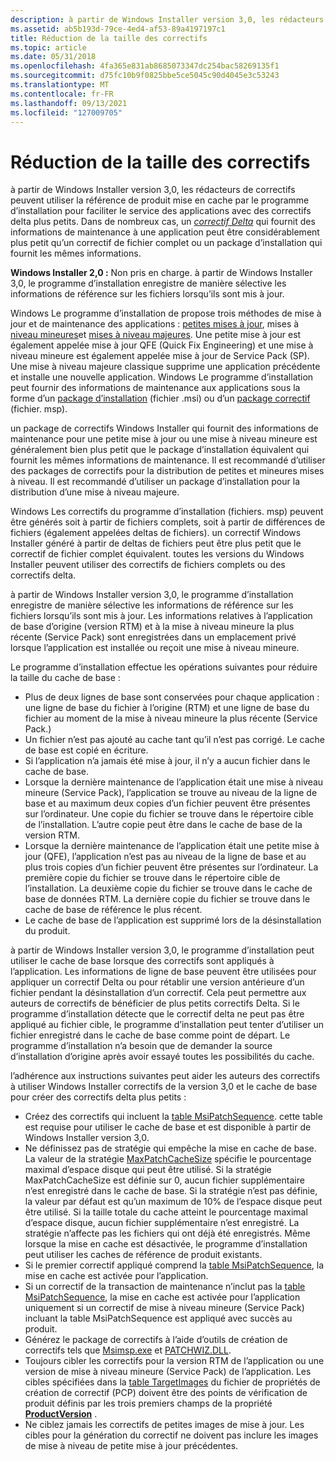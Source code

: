 ```yaml
---
description: à partir de Windows Installer version 3,0, les rédacteurs de correctifs peuvent utiliser la référence de produit mise en cache par le programme d’installation pour faciliter le service des applications avec des correctifs delta plus petits.
ms.assetid: ab5b193d-79ce-4ed4-af53-89a4197197c1
title: Réduction de la taille des correctifs
ms.topic: article
ms.date: 05/31/2018
ms.openlocfilehash: 4fa365e831ab8685073347dc254bac58269135f1
ms.sourcegitcommit: d75fc10b9f0825bbe5ce5045c90d4045e3c53243
ms.translationtype: MT
ms.contentlocale: fr-FR
ms.lasthandoff: 09/13/2021
ms.locfileid: "127009705"
---
```

# <a name="reducing-patch-size"></a>Réduction de la taille des correctifs

à partir de Windows Installer version 3,0, les rédacteurs de correctifs peuvent utiliser la référence de produit mise en cache par le programme d’installation pour faciliter le service des applications avec des correctifs delta plus petits. Dans de nombreux cas, un [*correctif Delta*](d-gly.md) qui fournit des informations de maintenance à une application peut être considérablement plus petit qu’un correctif de fichier complet ou un package d’installation qui fournit les mêmes informations.

**Windows Installer 2,0 :** Non pris en charge. à partir de Windows Installer 3,0, le programme d’installation enregistre de manière sélective les informations de référence sur les fichiers lorsqu’ils sont mis à jour.

Windows Le programme d’installation de propose trois méthodes de mise à jour et de maintenance des applications : [petites mises à jour](small-updates.md), mises à [niveau mineures](minor-upgrades.md)et [mises à niveau majeures](major-upgrades.md). Une petite mise à jour est également appelée mise à jour QFE (Quick Fix Engineering) et une mise à niveau mineure est également appelée mise à jour de Service Pack (SP). Une mise à niveau majeure classique supprime une application précédente et installe une nouvelle application. Windows Le programme d’installation peut fournir des informations de maintenance aux applications sous la forme d’un [package d’installation](installation-package.md) (fichier .msi) ou d’un [package correctif](patch-packages.md) (fichier. msp).

un package de correctifs Windows Installer qui fournit des informations de maintenance pour une petite mise à jour ou une mise à niveau mineure est généralement bien plus petit que le package d’installation équivalent qui fournit les mêmes informations de maintenance. Il est recommandé d’utiliser des packages de correctifs pour la distribution de petites et mineures mises à niveau. Il est recommandé d’utiliser un package d’installation pour la distribution d’une mise à niveau majeure.

Windows Les correctifs du programme d’installation (fichiers. msp) peuvent être générés soit à partir de fichiers complets, soit à partir de différences de fichiers (également appelées deltas de fichiers). un correctif Windows Installer généré à partir de deltas de fichiers peut être plus petit que le correctif de fichier complet équivalent. toutes les versions du Windows Installer peuvent utiliser des correctifs de fichiers complets ou des correctifs delta.

à partir de Windows Installer version 3,0, le programme d’installation enregistre de manière sélective les informations de référence sur les fichiers lorsqu’ils sont mis à jour. Les informations relatives à l’application de base d’origine (version RTM) et à la mise à niveau mineure la plus récente (Service Pack) sont enregistrées dans un emplacement privé lorsque l’application est installée ou reçoit une mise à niveau mineure.

Le programme d’installation effectue les opérations suivantes pour réduire la taille du cache de base :

-   Plus de deux lignes de base sont conservées pour chaque application : une ligne de base du fichier à l’origine (RTM) et une ligne de base du fichier au moment de la mise à niveau mineure la plus récente (Service Pack.)
-   Un fichier n’est pas ajouté au cache tant qu’il n’est pas corrigé. Le cache de base est copié en écriture.
-   Si l’application n’a jamais été mise à jour, il n’y a aucun fichier dans le cache de base.
-   Lorsque la dernière maintenance de l’application était une mise à niveau mineure (Service Pack), l’application se trouve au niveau de la ligne de base et au maximum deux copies d’un fichier peuvent être présentes sur l’ordinateur. Une copie du fichier se trouve dans le répertoire cible de l’installation. L’autre copie peut être dans le cache de base de la version RTM.
-   Lorsque la dernière maintenance de l’application était une petite mise à jour (QFE), l’application n’est pas au niveau de la ligne de base et au plus trois copies d’un fichier peuvent être présentes sur l’ordinateur. La première copie du fichier se trouve dans le répertoire cible de l’installation. La deuxième copie du fichier se trouve dans le cache de base de données RTM. La dernière copie du fichier se trouve dans le cache de base de référence le plus récent.
-   Le cache de base de l’application est supprimé lors de la désinstallation du produit.

à partir de Windows Installer version 3,0, le programme d’installation peut utiliser le cache de base lorsque des correctifs sont appliqués à l’application. Les informations de ligne de base peuvent être utilisées pour appliquer un correctif Delta ou pour rétablir une version antérieure d’un fichier pendant la désinstallation d’un correctif. Cela peut permettre aux auteurs de correctifs de bénéficier de plus petits correctifs Delta. Si le programme d’installation détecte que le correctif delta ne peut pas être appliqué au fichier cible, le programme d’installation peut tenter d’utiliser un fichier enregistré dans le cache de base comme point de départ. Le programme d’installation n’a besoin que de demander la source d’installation d’origine après avoir essayé toutes les possibilités du cache.

l’adhérence aux instructions suivantes peut aider les auteurs des correctifs à utiliser Windows Installer correctifs de la version 3,0 et le cache de base pour créer des correctifs delta plus petits :

-   Créez des correctifs qui incluent la [table MsiPatchSequence](msipatchsequence-table.md). cette table est requise pour utiliser le cache de base et est disponible à partir de Windows Installer version 3,0.
-   Ne définissez pas de stratégie qui empêche la mise en cache de base. La valeur de la stratégie [MaxPatchCacheSize](maxpatchcachesize.md) spécifie le pourcentage maximal d’espace disque qui peut être utilisé. Si la stratégie MaxPatchCacheSize est définie sur 0, aucun fichier supplémentaire n’est enregistré dans le cache de base. Si la stratégie n’est pas définie, la valeur par défaut est qu’un maximum de 10% de l’espace disque peut être utilisé. Si la taille totale du cache atteint le pourcentage maximal d’espace disque, aucun fichier supplémentaire n’est enregistré. La stratégie n’affecte pas les fichiers qui ont déjà été enregistrés. Même lorsque la mise en cache est désactivée, le programme d’installation peut utiliser les caches de référence de produit existants.
-   Si le premier correctif appliqué comprend la [table MsiPatchSequence](msipatchsequence-table.md), la mise en cache est activée pour l’application.
-   Si un correctif de la transaction de maintenance n’inclut pas la [table MsiPatchSequence](msipatchsequence-table.md), la mise en cache est activée pour l’application uniquement si un correctif de mise à niveau mineure (Service Pack) incluant la table MsiPatchSequence est appliqué avec succès au produit.
-   Générez le package de correctifs à l’aide d’outils de création de correctifs tels que [Msimsp.exe](msimsp-exe.md) et [PATCHWIZ.DLL](patchwiz-dll.md).
-   Toujours cibler les correctifs pour la version RTM de l’application ou une version de mise à niveau mineure (Service Pack) de l’application. Les cibles spécifiées dans la [table TargetImages](targetimages-table-patchwiz-dll-.md) du fichier de propriétés de création de correctif (PCP) doivent être des points de vérification de produit définis par les trois premiers champs de la propriété [**ProductVersion**](productversion.md) .
-   Ne ciblez jamais les correctifs de petites images de mise à jour. Les cibles pour la génération du correctif ne doivent pas inclure les images de mise à niveau de petite mise à jour précédentes.

 

 



